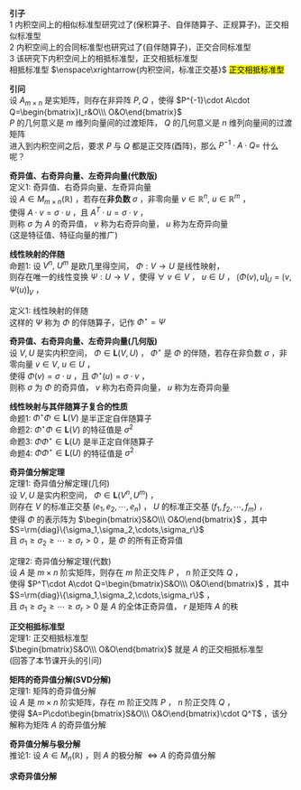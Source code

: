 **引子**  
1 内积空间上的相似标准型研究过了(保积算子、自伴随算子、正规算子)，正交相似标准型  
2 内积空间上的合同标准型也研究过了(自伴随算子)，正交合同标准型  
3 该研究下内积空间上的相抵标准型，正交相抵标准型  
相抵标准型 $\enspace\xrightarrow{内积空间，标准正交基}$ <mark>正交相抵标准型</mark>  
  
**引问**  
设 $A_{m\times n}$ 是实矩阵，则存在非异阵 $P,Q$ ，使得 $P^{-1}\cdot A\cdot Q=\begin{bmatrix}I_r&O\\\ O&O\end{bmatrix}$  
 $P$ 的几何意义是 $m$ 维列向量间的过渡矩阵， $Q$ 的几何意义是 $n$ 维列向量间的过渡矩阵  
进入到内积空间之后，要求 $P$ 与 $Q$ 都是正交阵(酉阵)，那么 $P^{-1}\cdot A\cdot Q=$ 什么呢？  
  
**奇异值、右奇异向量、左奇异向量(代数版)**  
定义1: 奇异值、右奇异向量、左奇异向量  
设 $A\in M_{m\times n}(\mathbb{R})$ ，若存在**非负数** $\sigma$ ，非零向量 $v\in\mathbb{R}^n,\ u\in\mathbb{R}^m$ ，  
使得 $A\cdot v=\sigma\cdot u$ ，且 $A^T\cdot u=\sigma\cdot v$ ，  
则称 $\sigma$ 为 $A$ 的奇异值， $v$ 称为右奇异向量， $u$ 称为左奇异向量  
(这是特征值、特征向量的推广)  
  
**线性映射的伴随**  
命题1: 设 $V^n,\ U^m$ 是欧几里得空间， $\Phi:V\to U$ 是线性映射，  
则存在唯一的线性变换 $\Psi:U\to V$ ，使得 $\forall\ v\in V$ ， $u\in U$ ， $\lgroup\Phi(v),u\rgroup_U=\lgroup v,\Psi(u)\rgroup_V$ ，  
  
定义1: 线性映射的伴随  
这样的 $\Psi$ 称为 $\Phi$ 的伴随算子，记作 $\Phi^\star=\Psi$  
  
**奇异值、右奇异向量、左奇异向量(几何版)**  
设 $V,U$ 是实内积空间， $\Phi\in\mathbf{L}(V,U)$ ， $\Phi^\star$ 是 $\Phi$ 的伴随，若存在非负数 $\sigma$ ，非零向量 $v\in V,\ u\in U$ ，  
使得 $\Phi(v)=\sigma\cdot u$ ，且 $\Phi^\star(u)=\sigma\cdot v$ ，  
则称 $\sigma$ 为 $\Phi$ 的奇异值， $v$ 称为右奇异向量， $u$ 称为左奇异向量  
  
**线性映射与其伴随算子复合的性质**  
命题1: $\Phi^\star\Phi\in\mathbf{L}(V)$ 是半正定自伴随算子  
命题2: $\Phi^\star\Phi\in\mathbf{L}(V)$ 的特征值是 $\sigma^2$  
命题3: $\Phi\Phi^\star\in\mathbf{L}(U)$ 是半正定自伴随算子  
命题4: $\Phi\Phi^\star\in\mathbf{L}(U)$ 的特征值是 $\sigma^2$  
  
**奇异值分解定理**  
定理1: 奇异值分解定理(几何)  
设 $V,U$ 是实内积空间， $\Phi\in\mathbf{L}(V^n,U^m)$ ，  
则存在 $V$ 的标准正交基 $(e_1,e_2,\cdots,e_n)$ ， $U$ 的标准正交基 $(f_1,f_2,\cdots,f_m)$ ，  
使得 $\Phi$ 的表示阵为 $\begin{bmatrix}S&O\\\ O&O\end{bmatrix}$ ，其中 $S=\rm{diag}\{\sigma_1,\sigma_2,\cdots,\sigma_r\}$  
且 $\sigma_1\geq\sigma_2\geq\cdots\geq\sigma_r>0$ ，是 $\Phi$ 的所有正奇异值  
  
定理2: 奇异值分解定理(代数)  
设 $A$ 是 $m\times n$ 阶实矩阵，则存在 $m$ 阶正交阵 $P$ ， $n$ 阶正交阵 $Q$ ，  
使得 $P^T\cdot A\cdot Q=\begin{bmatrix}S&O\\\ O&O\end{bmatrix}$ ，其中 $S=\rm{diag}\{\sigma_1,\sigma_2,\cdots,\sigma_r\}$ ，  
且 $\sigma_1\geq\sigma_2\geq\cdots\geq\sigma_r>0$ 是 $A$ 的全体正奇异值， $r$ 是矩阵 $A$ 的秩  
  
**正交相抵标准型**  
定理1: 正交相抵标准型  
 $\begin{bmatrix}S&O\\\ O&O\end{bmatrix}$ 就是 $A$ 的正交相抵标准型  
(回答了本节课开头的引问)  
  
**矩阵的奇异值分解(SVD分解)**  
定理1: 矩阵的奇异值分解  
设 $A$ 是 $m\times n$ 阶实矩阵，存在 $m$ 阶正交阵 $P$ ， $n$ 阶正交阵 $Q$ ，  
使得 $A=P\cdot\begin{bmatrix}S&O\\\ O&O\end{bmatrix}\cdot Q^T$ ，该分解称为矩阵 $A$ 的奇异值分解  
  
**奇异值分解与极分解**  
推论1: 设 $A\in M_n(\mathbb{R})$ ，则 $A$ 的极分解 $\Leftrightarrow A$ 的奇异值分解  
  
**求奇异值分解**  
